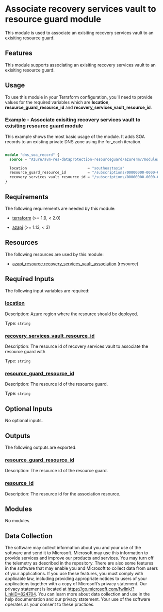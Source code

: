 <!-- BEGIN_TF_DOCS -->
# Associate recovery services vault to resource guard module

This module is used to associate an exisiting recovery services vault to an exisiting resource guard.

## Features

This module supports associating an exisiting recovery services vault to an exisiting resource guard.

## Usage

To use this module in your Terraform configuration, you'll need to provide values for the required variables which are **location**, **resource\_guard\_resource\_id** and **recovery\_services\_vault\_resource\_id**.

### Example - Associate exisiting recovery services vault to exisiting resource guard module

This example shows the most basic usage of the module. It adds SOA records to an existing private DNS zone using the for\_each iteration.

```terraform

module "dns_soa_record" {
  source = "Azure/avm-res-dataprotection-resourceguard/azurerm//modules/recovery_services_vault_association"

  location                            = "southeastasia"
  resource_guard_resource_id          = "/subscriptions/00000000-0000-0000-0000-000000000000/resourceGroups/myResourceGroup/providers/Microsoft.DataProtection/ResourceGuards/example-resource-guard"
  recovery_services_vault_resource_id = "/subscriptions/00000000-0000-0000-0000-000000000000/resourceGroups/myResourceGroup/providers/Microsoft.RecoveryServices/vaults/example-recovery-vault"
}

```

<!-- markdownlint-disable MD033 -->
## Requirements

The following requirements are needed by this module:

- <a name="requirement_terraform"></a> [terraform](#requirement\_terraform) (>= 1.9, < 2.0)

- <a name="requirement_azapi"></a> [azapi](#requirement\_azapi) (>= 1.13, < 3)

## Resources

The following resources are used by this module:

- [azapi_resource.recovery_services_vault_association](https://registry.terraform.io/providers/azure/azapi/latest/docs/resources/resource) (resource)

<!-- markdownlint-disable MD013 -->
## Required Inputs

The following input variables are required:

### <a name="input_location"></a> [location](#input\_location)

Description: Azure region where the resource should be deployed.

Type: `string`

### <a name="input_recovery_services_vault_resource_id"></a> [recovery\_services\_vault\_resource\_id](#input\_recovery\_services\_vault\_resource\_id)

Description: The resource id of recovery services vault to associate the resource guard with.

Type: `string`

### <a name="input_resource_guard_resource_id"></a> [resource\_guard\_resource\_id](#input\_resource\_guard\_resource\_id)

Description: The resource id of the resource guard.

Type: `string`

## Optional Inputs

No optional inputs.

## Outputs

The following outputs are exported:

### <a name="output_resource_guard_resource_id"></a> [resource\_guard\_resource\_id](#output\_resource\_guard\_resource\_id)

Description: The resource id of the resource guard.

### <a name="output_resource_id"></a> [resource\_id](#output\_resource\_id)

Description: The resource id for the association resource.

## Modules

No modules.

<!-- markdownlint-disable-next-line MD041 -->
## Data Collection

The software may collect information about you and your use of the software and send it to Microsoft. Microsoft may use this information to provide services and improve our products and services. You may turn off the telemetry as described in the repository. There are also some features in the software that may enable you and Microsoft to collect data from users of your applications. If you use these features, you must comply with applicable law, including providing appropriate notices to users of your applications together with a copy of Microsoft’s privacy statement. Our privacy statement is located at <https://go.microsoft.com/fwlink/?LinkID=824704>. You can learn more about data collection and use in the help documentation and our privacy statement. Your use of the software operates as your consent to these practices.
<!-- END_TF_DOCS -->